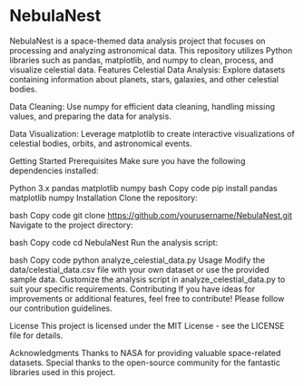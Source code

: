 # NebulaNest
NebulaNest is a space-themed data analysis project that focuses on processing and analyzing astronomical data. This repository utilizes Python libraries such as pandas, matplotlib, and numpy to clean, process, and visualize celestial data.
Features
Celestial Data Analysis: Explore datasets containing information about planets, stars, galaxies, and other celestial bodies.

Data Cleaning: Use numpy for efficient data cleaning, handling missing values, and preparing the data for analysis.

Data Visualization: Leverage matplotlib to create interactive visualizations of celestial bodies, orbits, and astronomical events.

Getting Started
Prerequisites
Make sure you have the following dependencies installed:

Python 3.x
pandas
matplotlib
numpy
bash
Copy code
pip install pandas matplotlib numpy
Installation
Clone the repository:

bash
Copy code
git clone https://github.com/yourusername/NebulaNest.git
Navigate to the project directory:

bash
Copy code
cd NebulaNest
Run the analysis script:

bash
Copy code
python analyze_celestial_data.py
Usage
Modify the data/celestial_data.csv file with your own dataset or use the provided sample data.
Customize the analysis script in analyze_celestial_data.py to suit your specific requirements.
Contributing
If you have ideas for improvements or additional features, feel free to contribute! Please follow our contribution guidelines.

License
This project is licensed under the MIT License - see the LICENSE file for details.

Acknowledgments
Thanks to NASA for providing valuable space-related datasets.
Special thanks to the open-source community for the fantastic libraries used in this project.

